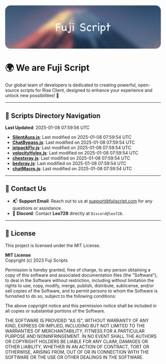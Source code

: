 ![Banner](.github/b.webp)

# 🌍 **We are Fuji Script**

Our global team of developers is dedicated to creating powerful, open-source scripts for Rise Client, designed to enhance your experience and unlock new possibilities! 🌟

---
<!-- SCRIPTS_NAVIGATION_START -->
## 📂 **Scripts Directory Navigation**

**Last Updated**: 2025-01-08 07:59:56 UTC

- **[SilentAura.js](scripts/SilentAura.js)**: Last modified on 2025-01-08 07:59:54 UTC
- **[ChatBypass.js](scripts/ChatBypass.js)**: Last modified on 2025-01-08 07:59:54 UTC
- **[jetpackFly.js](scripts/jetpackFly.js)**: Last modified on 2025-01-08 07:59:54 UTC
- **[velocityHylex.js](scripts/velocityHylex.js)**: Last modified on 2025-01-08 07:59:54 UTC
- **[chestxray.js](scripts/chestxray.js)**: Last modified on 2025-01-08 07:59:54 UTC
- **[bedxray.js](scripts/bedxray.js)**: Last modified on 2025-01-08 07:59:54 UTC
- **[chatMacro.js](scripts/chatMacro.js)**: Last modified on 2025-01-08 07:59:54 UTC

<!-- SCRIPTS_NAVIGATION_END -->

---

## 💬 **Contact Us**  
- 📬 **Support Email**: Reach out to us at [support@fujiscript.com](mailto:support@fujiscript.com) for any questions or assistance.  
- 💬 **Discord**: Contact **Leo728** directly at `Discord@leo728`.

---

## 📜 **License**

This project is licensed under the MIT License.  

**MIT License**  
Copyright (c) 2023 Fuji Scripts  

Permission is hereby granted, free of charge, to any person obtaining a copy of this software and associated documentation files (the "Software"), to deal in the Software without restriction, including without limitation the rights to use, copy, modify, merge, publish, distribute, sublicense, and/or sell copies of the Software, and to permit persons to whom the Software is furnished to do so, subject to the following conditions:  

The above copyright notice and this permission notice shall be included in all copies or substantial portions of the Software.  

THE SOFTWARE IS PROVIDED "AS IS", WITHOUT WARRANTY OF ANY KIND, EXPRESS OR IMPLIED, INCLUDING BUT NOT LIMITED TO THE WARRANTIES OF MERCHANTABILITY, FITNESS FOR A PARTICULAR PURPOSE AND NONINFRINGEMENT. IN NO EVENT SHALL THE AUTHORS OR COPYRIGHT HOLDERS BE LIABLE FOR ANY CLAIM, DAMAGES OR OTHER LIABILITY, WHETHER IN AN ACTION OF CONTRACT, TORT OR OTHERWISE, ARISING FROM, OUT OF OR IN CONNECTION WITH THE SOFTWARE OR THE USE OR OTHER DEALINGS IN THE SOFTWARE.  
